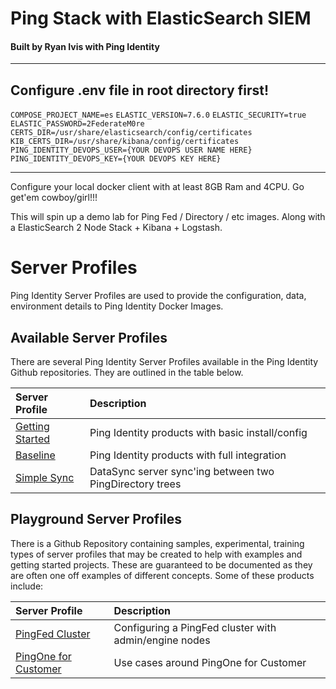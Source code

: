 # Ping Stack with ElasticSearch SIEM
#### Built by Ryan Ivis with Ping Identity

------------

Configure .env file in root directory first!
------------
`COMPOSE_PROJECT_NAME=es`
`ELASTIC_VERSION=7.6.0`
`ELASTIC_SECURITY=true`
`ELASTIC_PASSWORD=2FederateM0re`
`CERTS_DIR=/usr/share/elasticsearch/config/certificates`
`KIB_CERTS_DIR=/usr/share/kibana/config/certificates`
`PING_IDENTITY_DEVOPS_USER={YOUR DEVOPS USER NAME HERE}`
`PING_IDENTITY_DEVOPS_KEY={YOUR DEVOPS KEY HERE}`

------------

Configure your local docker client with at least 8GB Ram and 4CPU.
Go get'em cowboy/girl!!!

This will spin up a demo lab for Ping Fed / Directory / etc images.
Along with a ElasticSearch 2 Node Stack + Kibana + Logstash.

# Server Profiles

Ping Identity Server Profiles are used to provide the configuration, data, environment details to Ping Identity Docker Images.

## Available Server Profiles

There are several Ping Identity Server Profiles available in the Ping Identity Github repositories. They are outlined in the table below.

| Server Profile | Description |
| :--- | :--- |
| [Getting Started](https://github.com/pingidentity/pingidentity-server-profiles/tree/master/getting-started) | Ping Identity products with basic install/config |
| [Baseline](https://github.com/pingidentity/pingidentity-server-profiles/tree/master/baseline) | Ping Identity products with full integration |
| [Simple Sync](https://github.com/pingidentity/pingidentity-server-profiles/tree/master/simple-sync) | DataSync server sync'ing between two PingDirectory trees |

## Playground Server Profiles

There is a Github Repository containing samples, experimental, training types of server profiles that may be created to help with examples and getting started projects. These are guaranteed to be documented as they are often one off examples of different concepts. Some of these products include:

| Server Profile | Description |
| :--- | :--- |
| [PingFed Cluster](https://github.com/pingidentity/server-profile-pingidentity-playground/tree/master/getting-started-pingfederate-cluster) | Configuring a PingFed cluster with admin/engine nodes |
| [PingOne for Customer](https://github.com/pingidentity/server-profile-pingidentity-playground/tree/master/pingone-cloud) | Use cases around PingOne for Customer |
